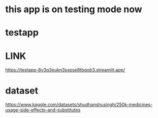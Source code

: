 # this app is on testing mode now

# testapp
# LINK
https://testapp-8v3q3eukn3sxpse8tbqob3.streamlit.app/


# dataset

https://www.kaggle.com/datasets/shudhanshusingh/250k-medicines-usage-side-effects-and-substitutes


